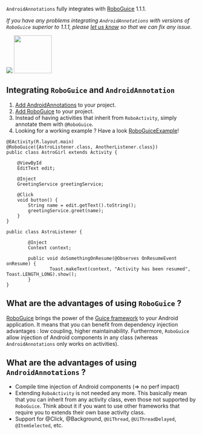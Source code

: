 `AndroidAnnotations` fully integrates with [RoboGuice](http://code.google.com/p/roboguice/) 1.1.1.

_If you have any problems integrating `AndroidAnnotations` with versions of `RoboGuice` superior to 1.1.1, please [let us know](http://code.google.com/p/androidannotations/issues/list) so that we can fix any issue._

<a href='http://code.google.com/p/androidannotations/wiki/GettingStarted'><img src='http://androidannotations.googlecode.com/svn/trunk/logo.png' /></a>
<a href='http://code.google.com/p/roboguice/'><img width='100' height='100' src='http://roboguice.googlecode.com/files/roboguice.png' /></a>

## Integrating `RoboGuice` and `AndroidAnnotation` ##
  1. [Add AndroidAnnotations](GettingStarted.md) to your project.
  1. [Add RoboGuice](http://code.google.com/p/roboguice/wiki/Installation) to your project.
  1. Instead of having activities that inherit from `RoboActivity`, simply annotate them with `@RoboGuice`.
  1. Looking for a working example ? Have a look [RoboGuiceExample](http://code.google.com/p/androidannotations/source/browse/RoboGuiceExample)!
```
@EActivity(R.layout.main)
@RoboGuice({AstroListener.class, AnotherListener.class})
public class AstroGirl extends Activity {
	
	@ViewById
	EditText edit;
	
	@Inject
	GreetingService greetingService;
	
	@Click
	void button() {
		String name = edit.getText().toString();
		greetingService.greet(name);
	}
}
```
```
public class AstroListener {

        @Inject
        Context context;

        public void doSomethingOnResume(@Observes OnResumeEvent onResume) {
                Toast.makeText(context, "Activity has been resumed", Toast.LENGTH_LONG).show();
        }
}
```

## What are the advantages of using `RoboGuice` ? ##
[RoboGuice](http://code.google.com/p/roboguice/) brings the power of the [Guice framework](http://code.google.com/p/google-guice/) to your Android application. It means that you can benefit from dependency injection advantages : low coupling, higher maintainability. Furthermore, `RoboGuice` allow injection of Android components in any class (whereas `AndroidAnnotations` only works on activities).

## What are the advantages of using `AndroidAnnotations` ? ##
  * Compile time injection of Android components (=> no perf impact)
  * Extending `RoboActivity` is not needed any more. This basically mean that you can inherit from any activity class, even those not supported by `RoboGuice`. Think about it if you want to use other frameworks that require you to extends their own base activity class.
  * Support for @Click, @Background, `@UiThread`, `@UiThreadDelayed`, `@ItemSelected`, etc.
